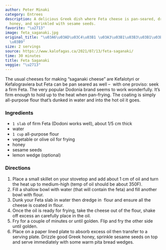 ```yaml
---
author: Peter Minaki
category: Entrees
description: A delicious Greek dish where Feta cheese is pan-seared, drizzled with
  honey, and sprinkled with sesame seeds.
favorite: "\u2713"
image: feta_saganaki.jpg
original_title: "\u03A6\u03AD\u03C4\u03B1 \u03A3\u03B1\u03B3\u03B1\u03BD\u03AC\u03BA\
  \u03B9"
size: 2 servings
source: https://www.kalofagas.ca/2021/07/13/feta-saganaki/
time: 30 minutes
title: Feta Saganaki
veggie: "\u2713"
---
```


The usual cheeses for making “saganaki cheese” are Kefalotyri or Kefalograviera but Feta can be pan seared as well –  with one proviso: seek a firm Feta. The very popular Dodonia brand seems to work wonderfully. It’s firm enough to hold up to the heat when pan\-frying. The coating is simply all\-purpose flour that’s dunked in water and into the hot oil it goes.

### Ingredients

* `1 slab` of firm Feta (Dodoni works well), about 1/5 cm thick
* water
* `1 cup` all-purpose flour
* vegetable or olive oil for frying
* honey
* sesame seeds
* lemon wedge (optional)

### Directions

1. Place a small skillet on your stovetop and add about 1 cm of oil and turn the heat up to medium-high (temp of oil should be about 350F).
2. Fill a shallow bowl with water (that will contain the feta) and fill another bowl with flour.
3. Dunk your Feta slab in water then dredge in  flour and ensure all the cheese is coated in flour.
4. Once the oil is ready for frying, take the cheese out of the flour, shake off excess an carefully place in the oil.
5. Fry for a couple of minutes or until golden. Flip and fry the other side until golden.
6. Place on a paper lined plate to absorb excess oil then transfer to a serving plate. Drizzle good Greek honey, sprinkle sesame seeds on top and serve immediately with some warm pita bread wedges.